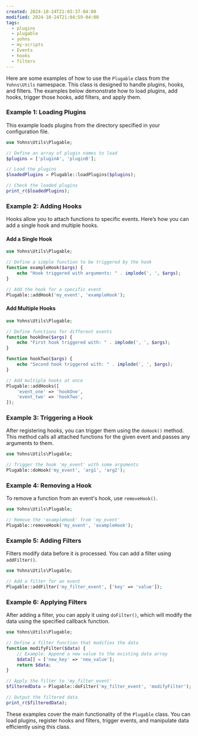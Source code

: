 ```yaml
---
created: 2024-10-24T21:03:37-04:00
modified: 2024-10-24T21:04:59-04:00
tags:
  - plugins
  - plugable
  - yohns
  - my-scripts
  - Events
  - hooks
  - filters
---
```


Here are some examples of how to use the `Plugable` class from the `Yohns\Utils` namespace. This class is designed to handle plugins, hooks, and filters. The examples below demonstrate how to load plugins, add hooks, trigger those hooks, add filters, and apply them.

### Example 1: Loading Plugins

This example loads plugins from the directory specified in your configuration file.

```php
use Yohns\Utils\Plugable;

// Define an array of plugin names to load
$plugins = ['pluginA', 'pluginB'];

// Load the plugins
$loadedPlugins = Plugable::loadPlugins($plugins);

// Check the loaded plugins
print_r($loadedPlugins);
```

### Example 2: Adding Hooks

Hooks allow you to attach functions to specific events. Here’s how you can add a single hook and multiple hooks.

#### Add a Single Hook

```php
use Yohns\Utils\Plugable;

// Define a simple function to be triggered by the hook
function exampleHook($args) {
	echo "Hook triggered with arguments: " . implode(', ', $args);
}

// Add the hook for a specific event
Plugable::addHook('my_event', 'exampleHook');
```

#### Add Multiple Hooks

```php
use Yohns\Utils\Plugable;

// Define functions for different events
function hookOne($args) {
	echo "First hook triggered with: " . implode(', ', $args);
}

function hookTwo($args) {
	echo "Second hook triggered with: " . implode(', ', $args);
}

// Add multiple hooks at once
Plugable::addHooks([
	'event_one' => 'hookOne',
	'event_two' => 'hookTwo',
]);
```

### Example 3: Triggering a Hook

After registering hooks, you can trigger them using the `doHook()` method. This method calls all attached functions for the given event and passes any arguments to them.

```php
use Yohns\Utils\Plugable;

// Trigger the hook 'my_event' with some arguments
Plugable::doHook('my_event', 'arg1', 'arg2');
```

### Example 4: Removing a Hook

To remove a function from an event's hook, use `removeHook()`.

```php
use Yohns\Utils\Plugable;

// Remove the 'exampleHook' from 'my_event'
Plugable::removeHook('my_event', 'exampleHook');
```

### Example 5: Adding Filters

Filters modify data before it is processed. You can add a filter using `addFilter()`.

```php
use Yohns\Utils\Plugable;

// Add a filter for an event
Plugable::addFilter('my_filter_event', ['key' => 'value']);
```

### Example 6: Applying Filters

After adding a filter, you can apply it using `doFilter()`, which will modify the data using the specified callback function.

```php
use Yohns\Utils\Plugable;

// Define a filter function that modifies the data
function modifyFilter($data) {
	// Example: Append a new value to the existing data array
	$data[] = ['new_key' => 'new_value'];
	return $data;
}

// Apply the filter to 'my_filter_event'
$filteredData = Plugable::doFilter('my_filter_event', 'modifyFilter');

// Output the filtered data
print_r($filteredData);
```

These examples cover the main functionality of the `Plugable` class. You can load plugins, register hooks and filters, trigger events, and manipulate data efficiently using this class.
